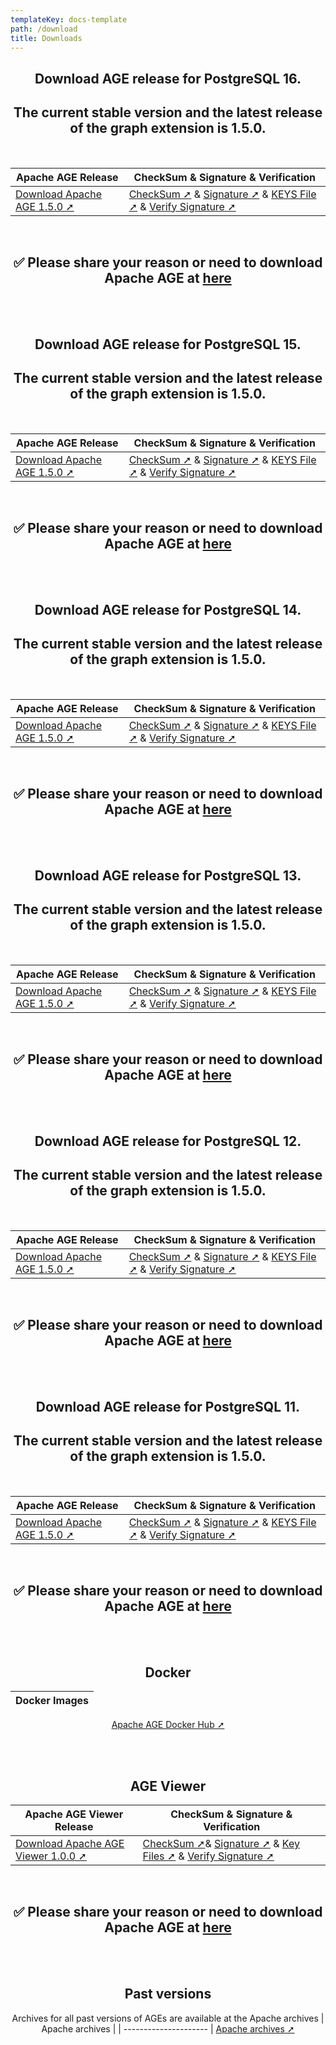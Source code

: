 ```yaml
---
templateKey: docs-template
path: /download
title: Downloads
---
```

<div style="text-align: center; margin-bottom: 5rem;">

## Download AGE release for PostgreSQL 16.
 
## The current stable version and the latest release of the graph extension is 1.5.0. 
<br/>

| Apache AGE Release | CheckSum & Signature & Verification |
| ------------------ | -------------------- |
| [Download Apache AGE 1.5.0 ➚](https://www.apache.org/dyn/closer.lua/age/PG16/1.5.0/apache-age-1.5.0-src.tar.gz) | [CheckSum ➚](https://downloads.apache.org/age/PG16/1.5.0/apache-age-1.5.0-src.tar.gz.sha512) & [Signature ➚](https://downloads.apache.org/age/PG16/1.5.0/apache-age-1.5.0-src.tar.gz.asc) & [KEYS File ➚](https://downloads.apache.org/age/KEYS) & [Verify Signature ➚](https://www.apache.org/info/verification.html)

<br/>

## ✅ Please share your reason or need to download Apache AGE at [**here**](https://github.com/apache/age/issues/1705)

<br/><br/>


## Download AGE release for PostgreSQL 15.
 
## The current stable version and the latest release of the graph extension is 1.5.0. 
<br/>

| Apache AGE Release | CheckSum & Signature & Verification |
| ------------------ | -------------------- |
| [Download Apache AGE 1.5.0 ➚](https://www.apache.org/dyn/closer.lua/age/PG15/1.5.0/apache-age-1.5.0-src.tar.gz) | [CheckSum ➚](https://downloads.apache.org/age/PG15/1.5.0/apache-age-1.5.0-src.tar.gz.sha512) & [Signature ➚](https://downloads.apache.org/age/PG15/1.5.0/apache-age-1.5.0-src.tar.gz.asc) & [KEYS File ➚](https://downloads.apache.org/age/KEYS) & [Verify Signature ➚](https://www.apache.org/info/verification.html)

<br/>

## ✅ Please share your reason or need to download Apache AGE at [**here**](https://github.com/apache/age/issues/1705)

<br/><br/>

## Download AGE release for PostgreSQL 14.
 
## The current stable version and the latest release of the graph extension is 1.5.0. 
<br/>

| Apache AGE Release | CheckSum & Signature  & Verification |
| ------------------ | -------------------- |
| [Download Apache AGE 1.5.0 ➚](https://www.apache.org/dyn/closer.lua/age/PG14/1.5.0/apache-age-1.5.0-src.tar.gz) | [CheckSum ➚](https://downloads.apache.org/age/PG14/1.5.0/apache-age-1.5.0-src.tar.gz.sha512) & [Signature ➚](https://downloads.apache.org/age/PG14/1.5.0/apache-age-1.5.0-src.tar.gz.asc) & [KEYS File ➚](https://downloads.apache.org/age/KEYS) & [Verify Signature ➚](https://www.apache.org/info/verification.html)

<br/>

## ✅ Please share your reason or need to download Apache AGE at [**here**](https://github.com/apache/age/issues/1705)

<br/><br/>

## Download AGE release for PostgreSQL 13.
 
## The current stable version and the latest release of the graph extension is 1.5.0. 
<br/>

| Apache AGE Release | CheckSum & Signature & Verification |
| ------------------ | -------------------- |
| [Download Apache AGE 1.5.0 ➚](https://www.apache.org/dyn/closer.lua/age/PG13/1.5.0/apache-age-1.5.0-src.tar.gz) | [CheckSum ➚](https://downloads.apache.org/age/PG13/1.5.0/apache-age-1.5.0-src.tar.gz.sha512) & [Signature ➚](https://downloads.apache.org/age/PG13/1.5.0/apache-age-1.5.0-src.tar.gz.asc) & [KEYS File ➚](https://downloads.apache.org/age/KEYS) & [Verify Signature ➚](https://www.apache.org/info/verification.html)

<br/>

## ✅ Please share your reason or need to download Apache AGE at [**here**](https://github.com/apache/age/issues/1705)

<br/><br/>
 
 
## Download AGE release for PostgreSQL 12.
 
## The current stable version and the latest release of the graph extension is 1.5.0. 
<br/>

| Apache AGE Release | CheckSum & Signature & Verification |
| ------------------ | -------------------- |
| [Download Apache AGE 1.5.0 ➚](https://www.apache.org/dyn/closer.lua/age/PG12/1.5.0/apache-age-1.5.0-src.tar.gz) | [CheckSum ➚](https://downloads.apache.org/age/PG12/1.5.0/apache-age-1.5.0-src.tar.gz.sha512) & [Signature ➚](https://downloads.apache.org/age/PG12/1.5.0/apache-age-1.5.0-src.tar.gz.asc) & [KEYS File ➚](https://downloads.apache.org/age/KEYS) & [Verify Signature ➚](https://www.apache.org/info/verification.html)

<br/>

## ✅ Please share your reason or need to download Apache AGE at [**here**](https://github.com/apache/age/issues/1705)

<br/><br/>

## Download AGE release for PostgreSQL 11.
 
## The current stable version and the latest release of the graph extension is 1.5.0. 
<br />

| Apache AGE Release | CheckSum & Signature & Verification |
| ------------------ | -------------------- |
| [Download Apache AGE 1.5.0 ➚](https://www.apache.org/dyn/closer.lua/age/PG11/1.5.0/apache-age-1.5.0-src.tar.gz) | [CheckSum ➚](https://downloads.apache.org/age/PG11/1.5.0/apache-age-1.5.0-src.tar.gz.sha512) & [Signature ➚](https://downloads.apache.org/age/PG11/1.5.0/apache-age-1.5.0-src.tar.gz.asc)  & [KEYS File ➚](https://downloads.apache.org/age/KEYS) & [Verify Signature ➚](https://www.apache.org/info/verification.html)

<br/>

## ✅ Please share your reason or need to download Apache AGE at [**here**](https://github.com/apache/age/issues/1705)


<br/><br/>

## Docker

| Docker Images         |
| --------------------- |
<a href="https://hub.docker.com/r/apache/age" target="_blank">Apache AGE Docker Hub ➚</a>



<br/><br/>

## AGE Viewer

| Apache AGE Viewer Release | CheckSum & Signature & Verification |
| ------------------------- | -------------------------------- |
| [Download Apache AGE Viewer 1.0.0 ➚](https://www.apache.org/dyn/closer.lua/age/age-viewer/apache-age-viewer-1.0.0-rc2-incubating-src.tar.gz) | [CheckSum ➚](https://downloads.apache.org/age/age-viewer/apache-age-viewer-1.0.0-rc2-incubating-src.tar.gz.sha512)& [Signature ➚](https://downloads.apache.org/age/age-viewer/apache-age-viewer-1.0.0-rc2-incubating-src.tar.gz.asc) & [Key Files ➚](https://downloads.apache.org/age/KEYS) & [Verify Signature ➚](https://www.apache.org/info/verification.html)

<br/>

## ✅ Please share your reason or need to download Apache AGE at [**here**](https://github.com/apache/age/issues/1705)

<br/><br/>

## Past versions

Archives for all past versions of AGEs are available at the Apache archives
| Apache archives         |
| --------------------- |
<a href="https://archive.apache.org/dist/age/" target="_blank">Apache archives ➚</a>
